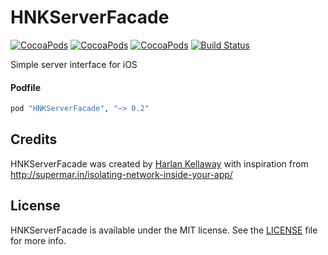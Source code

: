 # HNKServerFacade

[![CocoaPods](https://img.shields.io/cocoapods/v/HNKServerFacade.svg)](http://cocoapods.org/pods/HNKServerFacade)
[![CocoaPods](https://img.shields.io/cocoapods/l/HNKServerFacade.svg)](https://raw.githubusercontent.com/hkellaway/HNKServerFacade/master/LICENSE)
[![CocoaPods](https://img.shields.io/cocoapods/p/HNKServerFacade.svg)](http://cocoapods.org/pods/HNKServerFacade)
[![Build Status](https://travis-ci.org/hkellaway/HNKServerFacade.svg?branch=master)](https://travis-ci.org/hkellaway/HNKServerFacade)

Simple server interface for iOS

#### Podfile

```ruby
pod "HNKServerFacade", "~> 0.2"
```

## Credits

HNKServerFacade was created by [Harlan Kellaway](http://harlankellaway.com) with inspiration from http://supermar.in/isolating-network-inside-your-app/

## License

HNKServerFacade is available under the MIT license. See the [LICENSE](https://raw.githubusercontent.com/hkellaway/HNKServerFacade/master/LICENSE) file for more info.
